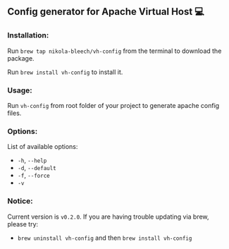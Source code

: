 ## Config generator for Apache Virtual Host :computer:

### Installation:
Run `brew tap nikola-bleech/vh-config` from the terminal to download the package.

Run `brew install vh-config` to install it.

### Usage:
Run `vh-config` from root folder of your project to generate apache config files.

### Options:
List of available options:
* `-h`, `--help`
* `-d`, `--default`
* `-f`,  `--force`
* `-v`

### Notice:
Current version is `v0.2.0`. If you are having trouble updating via brew, please try:
* `brew uninstall vh-config` and then `brew install vh-config`
